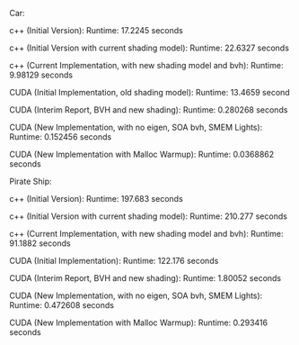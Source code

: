 Car:

c++ (Initial Version):
Runtime: 17.2245 seconds

c++ (Initial Version with current shading model):
Runtime: 22.6327 seconds

c++ (Current Implementation, with new shading model and bvh):
Runtime: 9.98129 seconds

CUDA (Initial Implementation, old shading model):
Runtime: 13.4659 second

CUDA (Interim Report, BVH and new shading):
Runtime: 0.280268 seconds

CUDA (New Implementation, with no eigen, SOA bvh, SMEM Lights):
Runtime: 0.152456 seconds

CUDA (New Implementation with Malloc Warmup):
Runtime: 0.0368862 seconds

Pirate Ship:

c++ (Initial Version):
Runtime: 197.683 seconds

c++ (Initial Version with current shading model):
Runtime: 210.277 seconds

c++ (Current Implementation, with new shading model and bvh):
Runtime: 91.1882 seconds

CUDA (Initial Implementation):
Runtime: 122.176 seconds

CUDA (Interim Report, BVH and new shading):
Runtime: 1.80052 seconds

CUDA (New Implementation, with no eigen, SOA bvh, SMEM Lights):
Runtime: 0.472608 seconds

CUDA (New Implementation with Malloc Warmup):
Runtime: 0.293416 seconds
